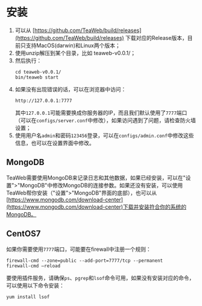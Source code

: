 # 安装
1. 可以从 [https://github.com/TeaWeb/build/releases](https://github.com/TeaWeb/build/releases) 下载对应的Release版本，目前只支持MacOS(darwin)和Linux两个版本；
2. 使用unzip解压到某个目录，比如 teaweb-v0.0.1/；
3. 然后执行：
    ~~~shell
    cd teaweb-v0.0.1/
    bin/teaweb start
    ~~~
4. 如果没有出现错误的话，可以在浏览器中访问：
    ~~~
    http://127.0.0.1:7777
    ~~~
    其中`127.0.0.1`可能需要换成你服务器的IP，而且我们默认使用了`7777`端口（可以在`configs/server.conf`中修改），如果访问遇到了问题，请检查防火墙设置；
5. 使用用户名`admin`和密码`123456`登录，可以在`configs/admin.conf`中修改这些信息，也可以在设置界面中修改。

## MongoDB
TeaWeb需要使用MongoDB来记录日志和其他数据，如果已经安装，可以在"设置">"MongoDB"中修改MongoDB的连接参数。如果还没有安装，可以使用TeaWeb帮你安装（"设置">"MongoDB"界面的底部），也可以从 [https://www.mongodb.com/download-center](https://www.mongodb.com/download-center)下载并安装符合你的系统的MongoDB。

## CentOS7
如果你需要使用`7777`端口，可能要在firewall中注册一个规则：
~~~
firewall-cmd --zone=public --add-port=7777/tcp --permanent
firewall-cmd —reload
~~~

要使用插件服务，请确保`ps`、`pgrep`和`lsof`命令可用，如果没有安装对应的命令，可以使用以下命令安装：
~~~
yum install lsof
~~~
